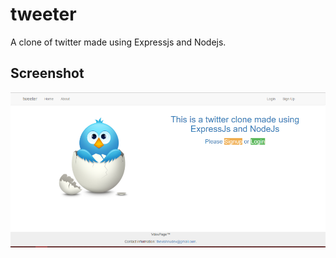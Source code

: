 # tweeter
A clone of twitter made using Expressjs and Nodejs.

## Screenshot
![alt tag](tweeter.png)
